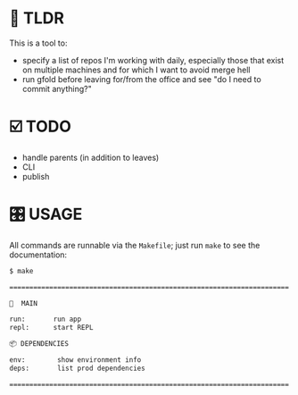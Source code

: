# 👋 TLDR

This is a tool to:

* specify a list of repos I'm working with daily, especially those that exist on multiple machines and for which I want to avoid merge hell
* run gfold before leaving for/from the office and see "do I need to commit anything?"

# ☑️  TODO

* handle parents (in addition to leaves)
* CLI
* publish

# 🎛️ USAGE

All commands are runnable via the `Makefile`; just run `make` to see the documentation:
```sh
$ make

======================================================================

🚀  MAIN

run:       run app
repl:      start REPL

📦 DEPENDENCIES

env:        show environment info
deps:       list prod dependencies

======================================================================
```

